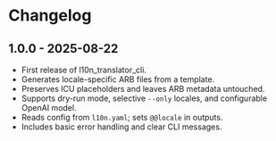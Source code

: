 # Changelog

## 1.0.0 - 2025-08-22
- First release of l10n_translator_cli.
- Generates locale-specific ARB files from a template.
- Preserves ICU placeholders and leaves ARB metadata untouched.
- Supports dry-run mode, selective `--only` locales, and configurable OpenAI model.
- Reads config from `l10n.yaml`; sets `@@locale` in outputs.
- Includes basic error handling and clear CLI messages.